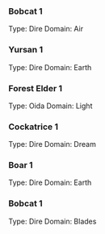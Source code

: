 ### Bobcat 1
Type: Dire
Domain: Air
### Yursan 1
Type: Dire
Domain: Earth
### Forest Elder 1
Type: Oida
Domain: Light
### Cockatrice 1
Type: Dire
Domain: Dream
### Boar 1
Type: Dire
Domain: Earth
### Bobcat 1
Type: Dire
Domain: Blades


